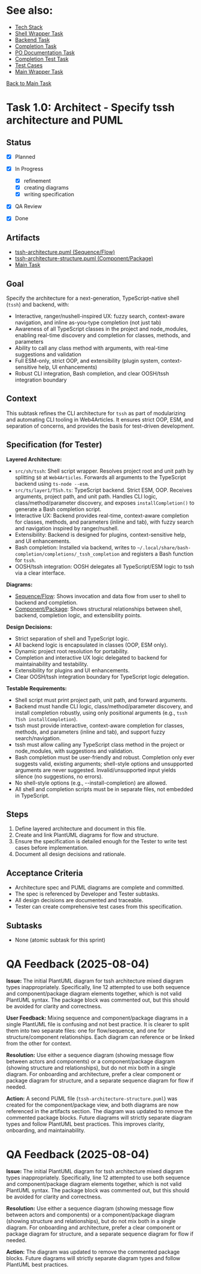 # See also:
- [Tech Stack](../../../docs/tech-stack.md#typescript-shells--cli-execution)
- [Shell Wrapper Task](task-1.1-developer-tssh-wrapper.md)
- [Backend Task](task-1.2-developer-tssh-backend.md)
- [Completion Task](task-1.3-developer-tssh-completion.md)
- [PO Documentation Task](task-1.4-po-document-tssh.md)
- [Completion Test Task](task-1.5-tester-completion-tests.md)
- [Test Cases](task-1.1.5-tester-tssh-testcases.md)
- [Main Wrapper Task](task-1-tssh-wrapper.md)

[Back to Main Task](./task-1-tssh-wrapper.md)


# Task 1.0: Architect - Specify tssh architecture and PUML

## Status
- [x] Planned
- [x] In Progress
  - [x] refinement
  - [x] creating diagrams
  - [x] writing specification
- [x] QA Review
- [x] Done


## Artifacts
- [tssh-architecture.puml (Sequence/Flow)](../../../../docs/puml/tssh-architecture.puml)
- [tssh-architecture-structure.puml (Component/Package)](../../../../docs/puml/tssh-architecture-structure.puml)
- [Main Task](./task-1-tssh-wrapper.md)


## Goal
Specify the architecture for a next-generation, TypeScript-native shell (`tssh`) and backend, with:
- Interactive, ranger/nushell-inspired UX: fuzzy search, context-aware navigation, and inline as-you-type completion (not just tab)
- Awareness of all TypeScript classes in the project and node_modules, enabling real-time discovery and completion for classes, methods, and parameters
- Ability to call any class method with arguments, with real-time suggestions and validation
- Full ESM-only, strict OOP, and extensibility (plugin system, context-sensitive help, UI enhancements)
- Robust CLI integration, Bash completion, and clear OOSH/tssh integration boundary

## Context
This subtask refines the CLI architecture for `tssh` as part of modularizing and automating CLI tooling in Web4Articles. It ensures strict OOP, ESM, and separation of concerns, and provides the basis for test-driven development.

## Specification (for Tester)
**Layered Architecture:**
- `src/sh/tssh`: Shell script wrapper. Resolves project root and unit path by splitting `$0` at `Web4Articles`. Forwards all arguments to the TypeScript backend using `ts-node --esm`.
- `src/ts/layer1/TSsh.ts`: TypeScript backend. Strict ESM, OOP. Receives arguments, project path, and unit path. Handles CLI logic, class/method/parameter discovery, and exposes `installCompletion()` to generate a Bash completion script.
- Interactive UX: Backend provides real-time, context-aware completion for classes, methods, and parameters (inline and tab), with fuzzy search and navigation inspired by ranger/nushell.
- Extensibility: Backend is designed for plugins, context-sensitive help, and UI enhancements.
- Bash completion: Installed via backend, writes to `~/.local/share/bash-completion/completions/_tssh_completion` and registers a Bash function for `tssh`.
- OOSH/tssh integration: OOSH delegates all TypeScript/ESM logic to tssh via a clear interface.

**Diagrams:**
- [Sequence/Flow](../../../../docs/puml/tssh-architecture.puml): Shows invocation and data flow from user to shell to backend and completion.
- [Component/Package](../../../../docs/puml/tssh-architecture-structure.puml): Shows structural relationships between shell, backend, completion logic, and extensibility points.

**Design Decisions:**
- Strict separation of shell and TypeScript logic.
- All backend logic is encapsulated in classes (OOP, ESM only).
- Dynamic project root resolution for portability.
- Completion and interactive UX logic delegated to backend for maintainability and testability.
- Extensibility for plugins and UI enhancements.
- Clear OOSH/tssh integration boundary for TypeScript logic delegation.

**Testable Requirements:**
- Shell script must print project path, unit path, and forward arguments.
- Backend must handle CLI logic, class/method/parameter discovery, and install completion robustly, using only positional arguments (e.g., `tssh TSsh installCompletion`).
- tssh must provide interactive, context-aware completion for classes, methods, and parameters (inline and tab), and support fuzzy search/navigation.
- tssh must allow calling any TypeScript class method in the project or node_modules, with suggestions and validation.
- Bash completion must be user-friendly and robust. Completion only ever suggests valid, existing arguments; shell-style options and unsupported arguments are never suggested. Invalid/unsupported input yields silence (no suggestions, no errors).
- No shell-style options (e.g., --install-completion) are allowed.
- All shell and completion scripts must be in separate files, not embedded in TypeScript.

## Steps
1. Define layered architecture and document in this file.
2. Create and link PlantUML diagrams for flow and structure.
3. Ensure the specification is detailed enough for the Tester to write test cases before implementation.
4. Document all design decisions and rationale.

## Acceptance Criteria
- Architecture spec and PUML diagrams are complete and committed.
- The spec is referenced by Developer and Tester subtasks.
- All design decisions are documented and traceable.
- Tester can create comprehensive test cases from this specification.

## Subtasks
- None (atomic subtask for this sprint)

# QA Feedback (2025-08-04)

**Issue:**
The initial PlantUML diagram for tssh architecture mixed diagram types inappropriately. Specifically, line 12 attempted to use both sequence and component/package diagram elements together, which is not valid PlantUML syntax. The package block was commented out, but this should be avoided for clarity and correctness.

**User Feedback:**
Mixing sequence and component/package diagrams in a single PlantUML file is confusing and not best practice. It is clearer to split them into two separate files: one for flow/sequence, and one for structure/component relationships. Each diagram can reference or be linked from the other for context.

**Resolution:**
Use either a sequence diagram (showing message flow between actors and components) or a component/package diagram (showing structure and relationships), but do not mix both in a single diagram. For onboarding and architecture, prefer a clear component or package diagram for structure, and a separate sequence diagram for flow if needed.

**Action:**
A second PUML file (`tssh-architecture-structure.puml`) was created for the component/package view, and both diagrams are now referenced in the artifacts section. The diagram was updated to remove the commented package blocks. Future diagrams will strictly separate diagram types and follow PlantUML best practices. This improves clarity, onboarding, and maintainability.
# QA Feedback (2025-08-04)

**Issue:**
The initial PlantUML diagram for tssh architecture mixed diagram types inappropriately. Specifically, line 12 attempted to use both sequence and component/package diagram elements together, which is not valid PlantUML syntax. The package block was commented out, but this should be avoided for clarity and correctness.

**Resolution:**
Use either a sequence diagram (showing message flow between actors and components) or a component/package diagram (showing structure and relationships), but do not mix both in a single diagram. For onboarding and architecture, prefer a clear component or package diagram for structure, and a separate sequence diagram for flow if needed.

**Action:**
The diagram was updated to remove the commented package blocks. Future diagrams will strictly separate diagram types and follow PlantUML best practices.

